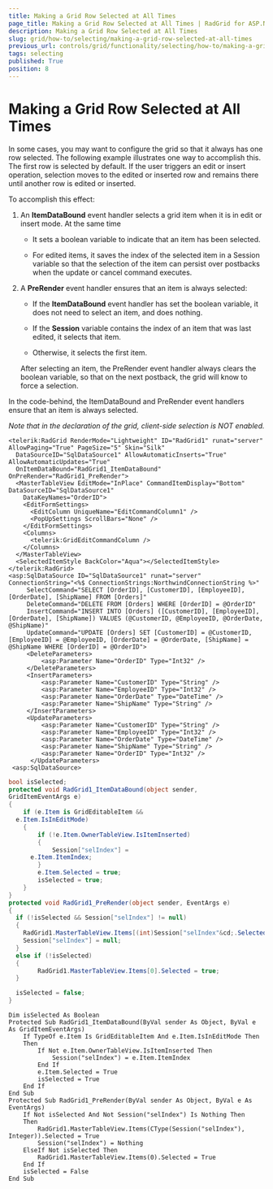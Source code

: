 ```yaml
---
title: Making a Grid Row Selected at All Times
page_title: Making a Grid Row Selected at All Times | RadGrid for ASP.NET AJAX Documentation
description: Making a Grid Row Selected at All Times
slug: grid/how-to/selecting/making-a-grid-row-selected-at-all-times
previous_url: controls/grid/functionality/selecting/how-to/making-a-grid-row-selected-at-all-times
tags: selecting
published: True
position: 8
---
```


# Making a Grid Row Selected at All Times

In some cases, you may want to configure the grid so that it always has one row selected. The following example illustrates one way to accomplish this. The first row is selected by default. If the user triggers an edit or insert operation, selection moves to the edited or inserted row and remains there until another row is edited or inserted.

To accomplish this effect:

1. An **ItemDataBound** event handler selects a grid item when it is in edit or insert mode. At the same time
	* It sets a boolean variable to indicate that an item has been selected.

	* For edited items, it saves the index of the selected item in a Session variable so that the selection of the item can persist over postbacks when the update or cancel command executes.

1. A **PreRender** event handler ensures that an item is always selected:
	* If the **ItemDataBound** event handler has set the boolean variable, it does not need to select an item, and does nothing.

	* If the **Session** variable contains the index of an item that was last edited, it selects that item.

	* Otherwise, it selects the first item.

	After selecting an item, the PreRender event handler always clears the boolean variable, so that on the next postback, the grid will know to force a selection.

In the code-behind, the ItemDataBound and PreRender event handlers ensure that an item is always selected.

*Note that in the declaration of the grid, client-side selection is NOT enabled.*

````ASP.NET
<telerik:RadGrid RenderMode="Lightweight" ID="RadGrid1" runat="server" AllowPaging="True" PageSize="5" Skin="Silk"
  DataSourceID="SqlDataSource1" AllowAutomaticInserts="True" AllowAutomaticUpdates="True"
  OnItemDataBound="RadGrid1_ItemDataBound" OnPreRender="RadGrid1_PreRender">
  <MasterTableView EditMode="InPlace" CommandItemDisplay="Bottom" DataSourceID="SqlDataSource1"
    DataKeyNames="OrderID">
    <EditFormSettings>
      <EditColumn UniqueName="EditCommandColumn1" />
      <PopUpSettings ScrollBars="None" />
    </EditFormSettings>
    <Columns>
      <telerik:GridEditCommandColumn />
    </Columns>
  </MasterTableView>
  <SelectedItemStyle BackColor="Aqua"></SelectedItemStyle>
</telerik:RadGrid>
<asp:SqlDataSource ID="SqlDataSource1" runat="server" ConnectionString="<%$ ConnectionStrings:NorthwindConnectionString %>"
     SelectCommand="SELECT [OrderID], [CustomerID], [EmployeeID], [OrderDate], [ShipName] FROM [Orders]"
     DeleteCommand="DELETE FROM [Orders] WHERE [OrderID] = @OrderID"
     InsertCommand="INSERT INTO [Orders] ([CustomerID], [EmployeeID], [OrderDate], [ShipName]) VALUES (@CustomerID, @EmployeeID, @OrderDate, @ShipName)"
     UpdateCommand="UPDATE [Orders] SET [CustomerID] = @CustomerID, [EmployeeID] = @EmployeeID, [OrderDate] = @OrderDate, [ShipName] = @ShipName WHERE [OrderID] = @OrderID">
     <DeleteParameters>
         <asp:Parameter Name="OrderID" Type="Int32" />
     </DeleteParameters>
     <InsertParameters>
         <asp:Parameter Name="CustomerID" Type="String" />
         <asp:Parameter Name="EmployeeID" Type="Int32" />
         <asp:Parameter Name="OrderDate" Type="DateTime" />
         <asp:Parameter Name="ShipName" Type="String" />
     </InsertParameters>
     <UpdateParameters>
         <asp:Parameter Name="CustomerID" Type="String" />
         <asp:Parameter Name="EmployeeID" Type="Int32" />
         <asp:Parameter Name="OrderDate" Type="DateTime" />
         <asp:Parameter Name="ShipName" Type="String" />
         <asp:Parameter Name="OrderID" Type="Int32" />
      </UpdateParameters>
 <asp:SqlDataSource>
````
````C#
bool isSelected;
protected void RadGrid1_ItemDataBound(object sender,
GridItemEventArgs e)
{
    if (e.Item is GridEditableItem &&
  e.Item.IsInEditMode)
    {
        if (!e.Item.OwnerTableView.IsItemInserted)
        {
            Session["selIndex"] =
      e.Item.ItemIndex;
        }
        e.Item.Selected = true;
        isSelected = true;
    }
}
protected void RadGrid1_PreRender(object sender, EventArgs e)
{
  if (!isSelected && Session["selIndex"] != null)
  {
	RadGrid1.MasterTableView.Items[(int)Session["selIndex"&cd;.Selected = true;
	Session["selIndex"] = null;
  }
  else if (!isSelected)
  {
		RadGrid1.MasterTableView.Items[0].Selected = true;
  }

  isSelected = false;
}
````
````VB
Dim isSelected As Boolean
Protected Sub RadGrid1_ItemDataBound(ByVal sender As Object, ByVal e As GridItemEventArgs)
    If TypeOf e.Item Is GridEditableItem And e.Item.IsInEditMode Then
    Then
        If Not e.Item.OwnerTableView.IsItemInserted Then
            Session("selIndex") = e.Item.ItemIndex
        End If
        e.Item.Selected = True
        isSelected = True
    End If
End Sub
Protected Sub RadGrid1_PreRender(ByVal sender As Object, ByVal e As EventArgs)
    If Not isSelected And Not Session("selIndex") Is Nothing Then
    Then
        RadGrid1.MasterTableView.Items(CType(Session("selIndex"), Integer)).Selected = True
        Session("selIndex") = Nothing
    ElseIf Not isSelected Then
        RadGrid1.MasterTableView.Items(0).Selected = True
    End If
    isSelected = False
End Sub
````

